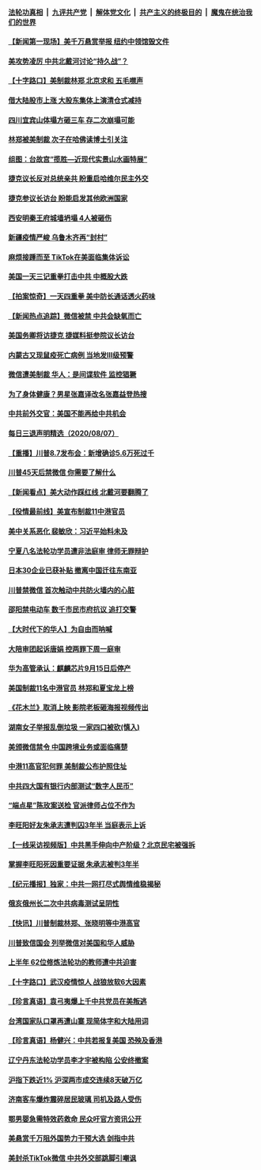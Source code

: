 ####  [法轮功真相](../../../../basic/blob/master/README.md?t=08090102) &nbsp;|&nbsp; [九评共产党](../../../../9ping.md/blob/master/README.md?t=08090102) &nbsp;|&nbsp; [解体党文化](../../../../jtdwh.md/blob/master/README.md?t=08090102)  &nbsp;|&nbsp; [共产主义的终极目的](../../../../gczydzjmd.md/blob/master/README.md?t=08090102) &nbsp;|&nbsp; [魔鬼在统治我们的世界](../../../../mgztzwmdsj.md/blob/master/README.md?t=08090102) 

#### [【新闻第一现场】美千万悬赏举报 纽约中领馆毁文件](../pages/nsc413/n12315990.md?t=08090102) 

#### [美攻势凌厉 中共北戴河讨论“持久战”？](../pages/nsc413/n12311366.md?t=08090102) 

#### [【十字路口】美制裁林郑 北京求和 五毛噤声](../pages/nsc413/n12315252.md?t=08090102) 

#### [借大陆股市上涨 大股东集体上演清仓式减持](../pages/nsc413/n12315585.md?t=08090102) 

#### [四川宜宾山体塌方砸三车 存二次崩塌可能](../pages/nsc413/n12315930.md?t=08090102) 

#### [林郑被美制裁 次子在哈佛读博士引关注](../pages/nsc413/n12315860.md?t=08090102) 

#### [组图：台故宫“揽胜—近现代实景山水画特展”](../pages/nsc413/n12315500.md?t=08090102) 

#### [捷克议长反对总统亲共 盼重启哈维尔民主外交](../pages/nsc413/n12315877.md?t=08090102) 

#### [捷克参议长访台 盼能启发其他欧洲国家](../pages/nsc413/n12315834.md?t=08090102) 

#### [西安明秦王府城墙坍塌 4人被砸伤](../pages/nsc413/n12315740.md?t=08090102) 

#### [新疆疫情严峻 乌鲁木齐再“封村”](../pages/nsc413/n12315504.md?t=08090102) 


#### [麻烦接踵而至 TikTok在美面临集体诉讼](../pages/nsc413/n12315587.md?t=08090102) 

#### [美国一天三记重拳打击中共 中概股大跌](../pages/nsc413/n12315276.md?t=08090102) 

#### [【拍案惊奇】一天四重拳 美中防长通话透火药味](../pages/nsc413/n12315270.md?t=08090102) 

#### [【新闻热点追踪】微信被禁 中共会缺氧而亡](../pages/nsc413/n12315571.md?t=08090102) 

#### [美国务卿将访捷克 捷媒料挺参院议长访台](../pages/nsc413/n12315363.md?t=08090102) 

#### [内蒙古又现鼠疫死亡病例 当地发Ⅲ级预警](../pages/nsc413/n12315428.md?t=08090102) 

#### [微信遭美制裁 华人：是间谍软件 监控猖獗](../pages/nsc413/n12315094.md?t=08090102) 

#### [为了身体健康？男星张嘉译改名张嘉益登热搜](../pages/nsc413/n12314970.md?t=08090102) 

#### [中共前外交官：美国不能再给中共机会](../pages/nsc413/n12315278.md?t=08090102) 

#### [每日三退声明精选（2020/08/07）](../pages/nsc413/n12315350.md?t=08090102) 

#### [【重播】川普8.7发布会：新增确诊5.6万死过千](../pages/nsc413/n12315086.md?t=08090102) 

#### [川普45天后禁微信 你需要了解什么](../pages/nsc413/n12315119.md?t=08090102) 

#### [【新闻看点】美大动作踩红线 北戴河要翻腾了](../pages/nsc413/n12314680.md?t=08090102) 

#### [【役情最前线】美宣布制裁11中港官员](../pages/nsc413/n12314974.md?t=08090102) 

#### [美中关系恶化 裴敏欣：习近平始料未及](../pages/nsc413/n12314824.md?t=08090102) 

#### [宁夏八名法轮功学员遭非法庭审 律师无罪辩护](../pages/nsc413/n12314839.md?t=08090102) 

#### [日本30企业已获补贴 撤离中国迁往东南亚](../pages/nsc413/n12314934.md?t=08090102) 

#### [川普禁微信 首次触动中共防火墙内的心脏](../pages/nsc413/n12314929.md?t=08090102) 

#### [邵阳禁电动车 数千市民市府抗议 追打交警](../pages/nsc413/n12314650.md?t=08090102) 

#### [【大时代下的华人】为自由而呐喊](../pages/nsc413/n12314826.md?t=08090102) 

#### [大陪审团起诉唐娟 控两罪下周一庭审](../pages/nsc413/n12314632.md?t=08090102) 

#### [华为高管承认：麒麟芯片9月15日后停产](../pages/nsc413/n12314739.md?t=08090102) 

#### [美国制裁11名中港官员 林郑和夏宝龙上榜](../pages/nsc413/n12314576.md?t=08090102) 

#### [《花木兰》取消上映 影院老板砸海报视频传出](../pages/nsc413/n12314648.md?t=08090102) 

#### [湖南女子举报乱倒垃圾 一家四口被砍(慎入)](../pages/nsc413/n12314769.md?t=08090102) 

#### [美颁微信禁令 中国跨境业务或面临痛楚](../pages/nsc413/n12314693.md?t=08090102) 

#### [中港11高官犯何罪 美制裁公布护照住址](../pages/nsc413/n12314337.md?t=08090102) 

#### [中共四大国有银行内部测试“数字人民币”](../pages/nsc413/n12314458.md?t=08090102) 

#### [“端点星”陈玫案送检 官派律师占位不作为](../pages/nsc413/n12314535.md?t=08090102) 

#### [李旺阳好友朱承志遭判囚3年半 当庭表示上诉](../pages/nsc413/n12314153.md?t=08090102) 

#### [【一线采访视频版】中共黑手伸向中产阶级？北京民宅被强拆](../pages/nsc413/n12314339.md?t=08090102) 

#### [掌握李旺阳死因重要证据 朱承志被判3年半](../pages/nsc413/n12314490.md?t=08090102) 

#### [【纪元播报】独家：中共一网打尽式舆情维稳揭秘](../pages/nsc413/n12314394.md?t=08090102) 

#### [俄亥俄州长二次中共病毒测试呈阴性](../pages/nsc413/n12314110.md?t=08090102) 

#### [【快讯】川普制裁林郑、张晓明等中港高官](../pages/nsc413/n12314245.md?t=08090102) 

#### [川普致信国会 列举微信对美国和华人威胁](../pages/nsc413/n12314100.md?t=08090102) 

#### [上半年 62位修炼法轮功的教师遭中共迫害](../pages/nsc413/n12313761.md?t=08090102) 

#### [【十字路口】武汉疫情惊人 战狼放软6大因素](../pages/nsc413/n12312849.md?t=08090102) 

#### [【珍言真语】袁弓夷爆上千中共党员在美叛逃](../pages/nsc413/n12313745.md?t=08090102) 

#### [台湾国家队口罩再遭山寨 现简体字和大陆用词](../pages/nsc413/n12312328.md?t=08090102) 

#### [【珍言真语】杨健兴：中共若报复美国 恐殃及香港](../pages/nsc413/n12313710.md?t=08090102) 

#### [辽宁丹东法轮功学员李才宇被构陷 公安终撤案](../pages/nsc413/n12308836.md?t=08090102) 

#### [沪指下跌近1% 沪深两市成交连续8天破万亿](../pages/nsc413/n12313566.md?t=08090102) 

#### [济南客车爆炸震碎居民玻璃 司机及路人受伤](../pages/nsc413/n12313618.md?t=08090102) 

#### [鄂男婴急需特效药救命 民众吁官方资讯公开](../pages/nsc413/n12313838.md?t=08090102) 

#### [美悬赏千万阻外国势力干预大选 剑指中共](../pages/nsc413/n12312817.md?t=08090102) 

#### [美封杀TikTok微信 中共外交部跳脚引嘲讽](../pages/nsc413/n12313591.md?t=08090102) 



